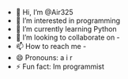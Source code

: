 - 👋 Hi, I’m @Air325
- 👀 I’m interested in programming
- 🌱 I’m currently learning Python
- 💞️ I’m looking to collaborate on -
- 📫 How to reach me -
- 😄 Pronouns: a i r
- ⚡ Fun fact: Im programmist

<!---
Air325/Air325 is a ✨ special ✨ repository because its `README.md` (this file) appears on your GitHub profile.
You can click the Preview link to take a look at your changes.
--->
